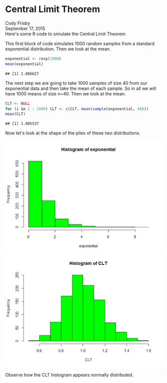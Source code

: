 # Central Limit Theorem
Cody Frisby  
September 17, 2015  
Here's some R code to simulate the Central Limit Theorem

This first block of code simulates 1000 random samples from a standard exponential
distribution.  Then we look at the mean.

```r
exponential <- rexp(1000)
mean(exponential)
```

```
## [1] 1.006627
```
The next step we are going to take 1000 samples of size 40 from our exponential data
and then take the mean of each sample.  So in all we will have 1000 means 
of size n=40.  Then we look at the mean.

```r
CLT <- NULL
for (i in 1 : 1000) CLT <- c(CLT, mean(sample(exponential, 40)))
mean(CLT)
```

```
## [1] 1.005537
```

Now let's look at the shape of the piles of these two distributions.

![](CLT_files/figure-html/unnamed-chunk-3-1.png) ![](CLT_files/figure-html/unnamed-chunk-3-2.png) 

Observe how the CLT histogram appears normally distributed.
